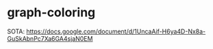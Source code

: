 # graph-coloring
SOTA: https://docs.google.com/document/d/1UncaAif-H6ya4D-Nx8a-GuSkAbnPc7Xa6GA4sjaN0EM
